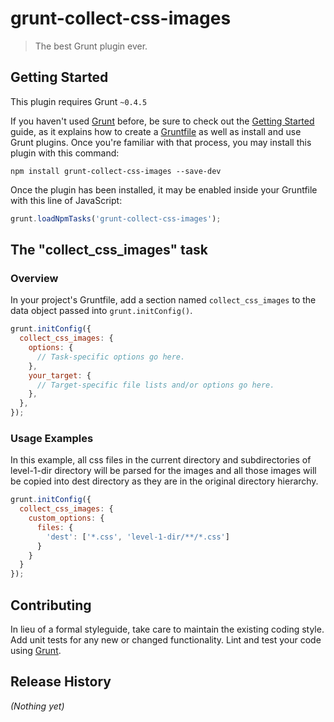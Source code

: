 # grunt-collect-css-images

> The best Grunt plugin ever.

## Getting Started
This plugin requires Grunt `~0.4.5`

If you haven't used [Grunt](http://gruntjs.com/) before, be sure to check out the [Getting Started](http://gruntjs.com/getting-started) guide, as it explains how to create a [Gruntfile](http://gruntjs.com/sample-gruntfile) as well as install and use Grunt plugins. Once you're familiar with that process, you may install this plugin with this command:

```shell
npm install grunt-collect-css-images --save-dev
```

Once the plugin has been installed, it may be enabled inside your Gruntfile with this line of JavaScript:

```js
grunt.loadNpmTasks('grunt-collect-css-images');
```

## The "collect_css_images" task

### Overview
In your project's Gruntfile, add a section named `collect_css_images` to the data object passed into `grunt.initConfig()`.

```js
grunt.initConfig({
  collect_css_images: {
    options: {
      // Task-specific options go here.
    },
    your_target: {
      // Target-specific file lists and/or options go here.
    },
  },
});
```

### Usage Examples

In this example, all css files in the current directory and subdirectories of level-1-dir directory will be parsed for the images and all those images will be copied into dest directory as they are in the original directory hierarchy.

```js
grunt.initConfig({
  collect_css_images: {
    custom_options: {
      files: {
        'dest': ['*.css', 'level-1-dir/**/*.css']
      }
    }
  }
});
```


## Contributing
In lieu of a formal styleguide, take care to maintain the existing coding style. Add unit tests for any new or changed functionality. Lint and test your code using [Grunt](http://gruntjs.com/).

## Release History
_(Nothing yet)_
